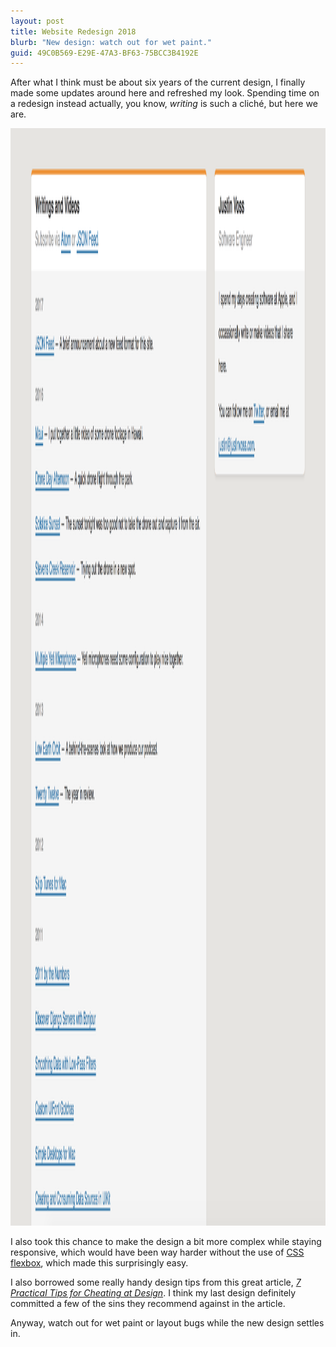```yaml
---
layout: post
title: Website Redesign 2018
blurb: "New design: watch out for wet paint."
guid: 49C0B569-E29E-47A3-BF63-75BCC3B4192E
---
```


After what I think must be about six years of the current design, I finally made some updates around here and refreshed my look. Spending time on a redesign instead actually, you know, _writing_ is such a clich&#233;, but here we are.

<div class="blockimage">
<img width="2460" height="1756"
  src="/static/post_assets/2018-03-04-website-redesign/2018-redesign-homepage.png"
  alt="A screenshot of the new homepage after the redesign."
  title="" />
</div>

I also took this chance to make the design a bit more complex while staying responsive, which would have been way harder without the use of [CSS flexbox][flexbox], which made this surprisingly easy.

[flexbox]: https://developer.mozilla.org/en-US/docs/Web/CSS/CSS_Flexible_Box_Layout/Basic_Concepts_of_Flexbox

I also borrowed some really handy design tips from this great article, _[7 Practical Tips for Cheating at Design][design]_. I think my last design definitely committed a few of the sins they recommend against in the article.

[design]: https://medium.com/refactoring-ui/7-practical-tips-for-cheating-at-design-40c736799886

Anyway, watch out for wet paint or layout bugs while the new design settles in.
